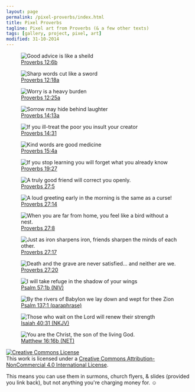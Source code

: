 ```yaml
---
layout: page
permalink: /pixel-proverbs/index.html
title: Pixel Proverbs
tagline: Pixel art from Proverbs (& a few other texts)
tags: [gallery, project, pixel, art]
modified: 31-10-2014
---
```


<figure>
<img alt="Good advice is like a sheild" src="../images/pixel/sheild.png">
<figcaption>
<a href="http://www.biblesociety.org.uk/explore-the-bible/search-the-bible/CEVUK/Prov/12/6/">Proverbs 12:6b</a>
</figcaption></figure>

<figure>
<img alt="Sharp words cut like a sword" src="../images/pixel/sword.png">
<figcaption>
<a href="http://www.biblesociety.org.uk/explore-the-bible/search-the-bible/CEVUK/Prov/12/18/">Proverbs 12:18a</a></figcaption></figure>

<figure>
<img alt="Worry is a heavy burden" src="../images/pixel/worry.png">
<figcaption>
<a href="http://www.biblesociety.org.uk/explore-the-bible/search-the-bible/CEVUK/Prov/12/25/">Proverbs 12:25a</a></figcaption></figure>

<figure>
<img alt="Sorrow may hide behind laughter" src="../images/pixel/sorrow.png">
<figcaption>
<a href="http://www.biblesociety.org.uk/explore-the-bible/search-the-bible/CEVUK/Prov/14/13/">Proverbs 14:13a</a></figcaption></figure>

<figure>
<img alt="If you ill-treat the poor you insult your creator" src="../images/pixel/creator.png">
<figcaption>
<a href="http://www.biblesociety.org.uk/explore-the-bible/search-the-bible/CEVUK/Prov/14/31/">Proverbs 14:31</a></figcaption></figure>

<figure>
<img alt="Kind words are good medicine" src="../images/pixel/kind.png">
<figcaption>
<a href="http://www.biblesociety.org.uk/explore-the-bible/search-the-bible/CEVUK/Prov/15/4/">Proverbs 15:4a</a></figcaption></figure>

<figure>
<img alt="If you stop learning you will forget what you already know" src="../images/pixel/learning.png">
<figcaption>
<a href="http://www.biblesociety.org.uk/explore-the-bible/search-the-bible/CEVUK/Prov/19/27/">Proverbs 19:27</a></figcaption></figure>

<figure>
<img alt="A truly good friend will correct you openly." src="../images/pixel/correct.png">
<figcaption>
<a href="http://www.biblesociety.org.uk/explore-the-bible/search-the-bible/CEVUK/Prov/27/5/">Proverbs 27:5</a></figcaption></figure>

<figure>
<img alt="A loud greeting early in the morning is the same as a curse!" src="../images/pixel/loud.png">
<figcaption>
<a href="http://www.biblesociety.org.uk/explore-the-bible/search-the-bible/CEVUK/Prov/12/6/">Proverbs 27:14</a></figcaption></figure>

<figure>
<img alt="When you are far from home, you feel like a bird without a nest." src="../images/pixel/nest.png">
<figcaption>
<a href="http://www.biblesociety.org.uk/explore-the-bible/search-the-bible/CEVUK/Prov/27/8/">Proverbs 27:8</a></figcaption></figure>

<figure>
<img alt="Just as iron sharpens iron, friends sharpen the minds of each other." src="../images/pixel/minds.png">
<figcaption>
<a href="http://www.biblesociety.org.uk/explore-the-bible/search-the-bible/CEVUK/Prov/27/17/">Proverbs 27:17</a></figcaption></figure>

<figure>
<img alt="Death and the grave are never satisfied... and neither are we." src="../images/pixel/death.png">
<figcaption>
<a href="http://www.biblesociety.org.uk/explore-the-bible/search-the-bible/CEVUK/Prov/27/20/">Proverbs 27:20</a></figcaption></figure>



<figure>
<img alt="I will take refuge in the shadow of your wings" src="../images/pixel/wings.png">
<figcaption>
<a href="https://www.biblegateway.com/passage/?search=Psalm%2057:1&version=NIV">Psalm 57:1b (NIV)</a></figcaption></figure>

<figure>
<img alt="By the rivers of Babylon we lay down and wept for thee Zion" src="../images/pixel/zion.png">
<figcaption>
<a href="http://biblehub.com/psalms/137-1.htm">Psalm 137:1 (paraphrase)</a></figcaption></figure>

<figure>
<img alt="Those who wait on the Lord will renew their strength" src="../images/pixel/strength.png">
<figcaption>
<a href="https://www.biblegateway.com/passage/?search=Isaiah+40%3A31&version=NKJV">Isaiah 40:31 (NKJV)</a></figcaption></figure>

<figure>
<img alt="You are the Christ, the son of the living God." src="../images/pixel/christ.png">
<figcaption>
<a href="https://www.biblegateway.com/passage/?search=Matthew+16%3A16&version=NET">Matthew 16:16b (NET)</a></figcaption></figure>


<a rel="license" href="http://creativecommons.org/licenses/by-nc/4.0/"><img alt="Creative Commons License" style="border-width:0" src="https://i.creativecommons.org/l/by-nc/4.0/80x15.png" /></a><br />This work is licensed under a <a rel="license" href="http://creativecommons.org/licenses/by-nc/4.0/">Creative Commons Attribution-NonCommercial 4.0 International License</a>.

This means you can use them in surmons, church flyers, & slides (provided you link back), but not anything you're charging money for. ☺︎
